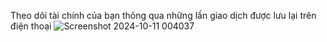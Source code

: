 Theo dõi tài chính của bạn thông qua những lần giao dịch được lưu lại trên điện thoại
![Screenshot 2024-10-11 004037](https://github.com/user-attachments/assets/506821b8-a238-434b-b535-c241c5a2d4b0)
